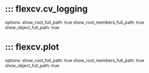 # ::: flexcv.cv_logging

options:
    show_root_full_path: true
    show_root_members_full_path: true
    show_object_full_path: true

# ::: flexcv.plot

options:
    show_root_full_path: true
    show_root_members_full_path: true
    show_object_full_path: true